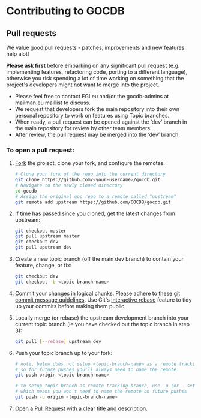 # Contributing to GOCDB

<a name="pull-requests"></a>
## Pull requests

We value good pull requests - patches, improvements and new features help alot! 

**Please ask first** before embarking on any significant pull request (e.g.
implementing features, refactoring code, porting to a different language),
otherwise you risk spending a lot of time working on something that the
project's developers might not want to merge into the project.

* Please feel free to contact EGI.eu and/or the gocdb-admins  at  mailman.eu maillist to discuss. 
* We request that developers fork the main repository into their own personal repository to work on features using Topic branches. 
* When ready, a pull request can be opened against the ‘dev’ branch in the main repository for review by other team members. 
* After review, the pull request may be merged into the ‘dev’ branch. 

### To open a pull request:

1. [Fork](https://help.github.com/articles/fork-a-repo/) the project, clone your
   fork, and configure the remotes:

   ```bash
   # Clone your fork of the repo into the current directory
   git clone https://github.com/<your-username>/gocdb.git
   # Navigate to the newly cloned directory
   cd gocdb
   # Assign the original goc repo to a remote called "upstream"
   git remote add upstream https://github.com/GOCDB/gocdb.git
   ```

2. If time has passed since you cloned, get the latest changes from upstream:

   ```bash
   git checkout master
   git pull upstream master
   git checkout dev 
   git pull upstream dev 
   ```

3. Create a new topic branch (off the main dev branch) to
   contain your feature, change, or fix:

   ```bash
   git checkout dev
   git checkout -b <topic-branch-name>
   ```

4. Commit your changes in logical chunks. Please adhere to these [git commit
   message guidelines](http://tbaggery.com/2008/04/19/a-note-about-git-commit-messages.html). 
   Use Git's
   [interactive rebase](https://help.github.com/articles/about-git-rebase/)
   feature to tidy up your commits before making them public.

5. Locally merge (or rebase) the upstream development branch into your current topic branch (ie you have checked out the topic branch in step 3):

   ```bash
   git pull [--rebase] upstream dev
   ```

6. Push your topic branch up to your fork:

   ```bash
   # note, below does not setup <topic-branch-name> as a remote tracking branch 
   # so for future pushes you'll always need to name the remote
   git push origin <topic-branch-name>
   
   # to setup topic branch as remote tracking branch, use -u (or --set-upstream) 
   # which means you won't need to name the remote on future pushes 
   git push -u origin <topic-branch-name>
   ```

7. [Open a Pull Request](https://help.github.com/articles/using-pull-requests/)
    with a clear title and description.



